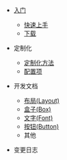 - [入门](/)

  - [快速上手](/intro/quickstart.md)
  - [下载](/intro/download.md)

- 定制化

  - [定制化方法](/customization/methods.md)
  - [配置项](/customization/configuration.md)

- 开发文档

  - [布局(Layout)](/guide/layout.md)
  - [盒子(Box)](/guide/box.md)
  - [文字(Font)](/guide/font.md)
  - [按钮(Button)](/guide/button.md)
  - 其他
  
- 变更日志